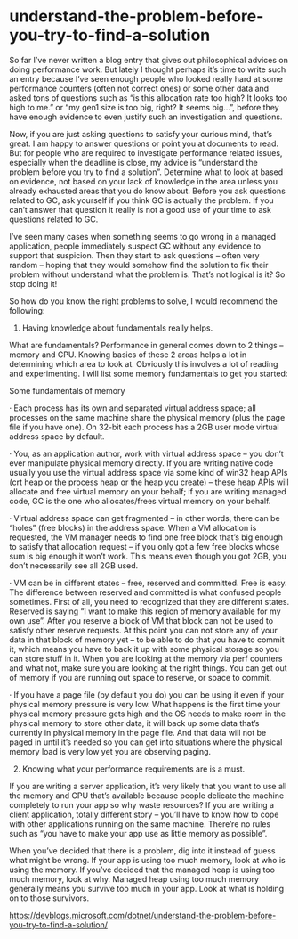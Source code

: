 <h1>understand-the-problem-before-you-try-to-find-a-solution</h1>
So far I’ve never written a blog entry that gives out philosophical advices on doing performance work. 
But lately I thought perhaps it’s time to write such an entry because I’ve seen enough people who looked really hard at some performance counters (often not correct ones) or some other data and asked tons of questions such as “is this allocation rate too high? It looks too high to me.” or “my gen1 size is too big, right? It seems big…”, before they have enough evidence to even justify such an investigation and questions.

 

Now, if you are just asking questions to satisfy your curious mind, that’s great. 
I am happy to answer questions or point you at documents to read. But for people who are required to investigate performance related issues, 
especially when the deadline is close, my advice is “understand the problem before you try to find a solution”. Determine what to look at based on evidence, 
not based on your lack of knowledge in the area unless you already exhausted areas that you do know about.
 Before you ask questions related to GC, ask yourself if you think GC is actually the problem. 
 If you can’t answer that question it really is not a good use of your time to ask questions related to GC.

 

I’ve seen many cases when something seems to go wrong in a managed application, people immediately suspect GC without any evidence to support that suspicion. 
Then they start to ask questions – often very random – hoping that they would somehow find the solution to fix their problem without understand what the problem is. 
That’s not logical is it? So stop doing it!

 

So how do you know the right problems to solve, I would recommend the following:

 

1) Having knowledge about fundamentals really helps.

 

What are fundamentals? Performance in general comes down to 2 things – memory and CPU. 
Knowing basics of these 2 areas helps a lot in determining which area to look at. Obviously this involves a lot of reading and experimenting. 
I will list some memory fundamentals to get you started:

 

Some fundamentals of memory

 

·          Each process has its own and separated virtual address space; all processes on the same machine share the physical memory (plus the page file if you have one). 
On 32-bit each process has a 2GB user mode virtual address space by default.

 

·          You, as an application author, work with virtual address space – you don’t ever manipulate physical memory directly. 
If you are writing native code usually you use the virtual address space via some kind of win32 heap APIs (crt heap or the process heap or the heap you create) – these heap APIs will allocate and free virtual memory on your behalf; if you are writing managed code, GC is the one who allocates/frees virtual memory on your behalf.

 

·          Virtual address space can get fragmented – in other words, there can be “holes” (free blocks) in the address space. When a VM allocation is requested, 
the VM manager needs to find one free block that’s big enough to satisfy that allocation request – if you only got a few free blocks whose sum is big enough it won’t work. 
This means even though you got 2GB, you don’t necessarily see all 2GB used.

 

·          VM can be in different states – free, reserved and committed. Free is easy. The difference between reserved and committed is what confused people sometimes.
 First of all, you need to recognized that they are different states. Reserved is saying “I want to make this region of memory available for my own use”. 
 After you reserve a block of VM that block can not be used to satisfy other reserve requests. 
 At this point you can not store any of your data in that block of memory yet – to be able to do that you have to commit it, 
 which means you have to back it up with some physical storage so you can store stuff in it. When you are looking at the memory via perf counters and what not, 
 make sure you are looking at the right things. You can get out of memory if you are running out space to reserve, or space to commit.

 

·          If you have a page file (by default you do) you can be using it even if your physical memory pressure is very low. 
What happens is the first time your physical memory pressure gets high and the OS needs to make room in the physical memory to store other data, 
it will back up some data that’s currently in physical memory in the page file. 
And that data will not be paged in until it’s needed so you can get into situations where the physical memory load is very low yet you are observing paging.


 

2) Knowing what your performance requirements are is a must.


 

If you are writing a server application, 
it’s very likely that you want to use all the memory and CPU that’s available because people delicate the machine completely to run your app so why waste resources? 
If you are writing a client application, 
totally different story – you’ll have to know how to cope with other applications running on the same machine. 
There’re no rules such as “you have to make your app use as little memory as possible”.

 

When you’ve decided that there is a problem, dig into it instead of guess what might be wrong. If your app is using too much memory, 
look at who is using the memory. If you’ve decided that the managed heap is using too much memory, look at why.
 Managed heap using too much memory generally means you survive too much in your app. Look at what is holding on to those survivors.

 https://devblogs.microsoft.com/dotnet/understand-the-problem-before-you-try-to-find-a-solution/

 

